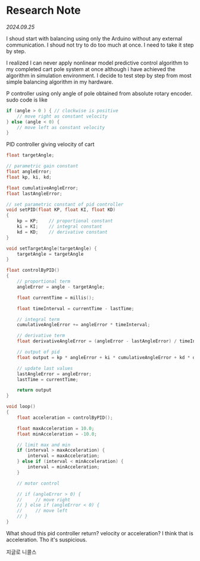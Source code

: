 # Research Note

*2024.09.25*

I shoud start with balancing using only the Arduino without any external communication. I shoud not try to do too much at once. I need to take it step by step.

I realized I can never apply nonlinear model predictive control algorithm to my completed cart pole system at once although i have achieved the algorithm in simulation environment. I decide to test step by step from most simple balancing algorithm in my hardware.

P controller using only angle of pole obtained from absolute rotary encoder. sudo code is like

```cpp
if (angle > 0 ) { // clockwise is positive
    // move right as constant velocity
} else (angle < 0) {
    // move left as constant velocity
}
```

PID controller giving velocity of cart

```cpp
float targetAngle;

// parametric gain constant
float angleError;
float kp, ki, kd;

float cumulativeAngleError;
float lastAngleError;

// set parametric constant of pid controller
void setPID(float KP, float KI, float KD) 
{
    kp = KP;    // proportional constant
    ki = KI;    // integral constant
    kd = KD;    // derivative constant
}

void setTargetAngle(targetAngle) {
    targetAngle = targetAngle
}

float controlByPID()
{
    // proportional term
    angleError = angle - targetAngle;

    float currentTime = millis();

    float timeInterval = currentTime - lastTime;

    // integral term
    cumulativeAngleError += angleError * timeInterval;

    // derivative term
    float derivativeAngleError = (angleError - lastAngleError) / timeInterval;

    // output of pid
    float output = kp * angleError + ki * cumulativeAngleError + kd * derivativeAngleError;

    // update last values
    lastAngleError = angleError;
    lastTime = currentTime;

    return output
}

void loop()
{
    float acceleration = controlByPID(); 

    float maxAcceleration = 10.0; 
    float minAcceleration = -10.0;

    // limit max and min
    if (interval > maxAcceleration) {
        interval = maxAcceleration;
    } else if (interval < minAcceleration) {
        interval = minAcceleration;
    }

    // motor control

    // if (angleError > 0) {
    //     // move right
    // } else if (angleError < 0) {
    //     // move left
    // }
}
```

What shoud this pid controller return? velocity or acceleration? I think that is acceleration. Tho it's suspicious.

지글로 니콜스